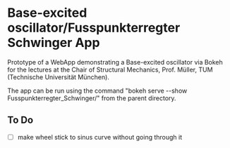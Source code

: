 # Base-excited oscillator/Fusspunkterregter Schwinger App

Prototype of a WebApp demonstrating a Base-excited oscillator via Bokeh for the lectures at the Chair of Structural Mechanics, Prof. Müller, TUM (Technische Universität München).

The app can be run using the command "bokeh serve --show Fusspunkterregter_Schwinger/" from the parent directory.

## To Do
- [ ] make wheel stick to sinus curve without going through it

